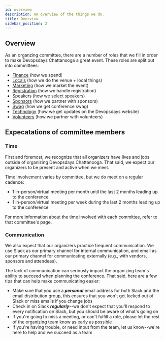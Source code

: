 ```yaml
---
id: overview
description: An overview of the things we do.
title: Overview
sidebar_position: 2
---
```


## Overview

As an organzing committee, there are a number of roles that we fill in order to make Devopsdays Chattanooga a great event. These roles are split out into committees:

* [Finance][finance] (how we spend)
* [Locals][locals] (how we do the venue + local things)
* [Marketing][marketing] (how we market the event)
* [Registration][registration] (how we handle registration)
* [Speakers][speakers] (how we select speakers)
* [Sponsors][sponsors] (how we partner with sponsors)
* [Swag][swag] (how we get conference swag)
* [Technology][technology] (how we get updates on the Devopsdays website)
* [Volunteers][volunteers] (how we partner with volunteers)

## Expecatations of committee members

### Time

First and foremost, we recognize that all organizers have lives and jobs outside of organizing Devopsdays Chattanooga. That said, we expect our organizers to be present and active when we meet.

Time involvement varies by committee, but we do meet on a regular cadence:

* 1 in-person/virtual meeting per month until the last 2 months leading up to the conference
* 1 in-person/virtual meeting per week during the last 2 months leading up to the conference

For more information about the time involved with each committee, refer to that committee's page.

### Communication

We also expect that our organizers practice frequent communication. We use Slack as our primary channel for internal communication, and email as our primary channel for communicating externally (e.g., with vendors, sponsors and attendees).

The lack of communication can seriously impact the organizing team's ability to succeed when planning the conference. That said, here are a few tips that can help make communicating easier:

* Make sure that you use a ***personal*** email address for both Slack and the email distribution group, this ensures that you won't get locked out of Slack or miss emails if you change jobs
* Check in on Slack ***regularly***--we don't expect that you'll respond to every notification on Slack, but you should be aware of what's going on
* If you're going to miss a meeting, or can't fulfill a role, please let the rest of the organizing team know as early as possible
* If you're having trouble, or need input from the team, let us know--we're here to help and we succeed as a team





<!--LINKS-->

[finance]: ./category/finance-committee
[locals]: ./category/locals-committee
[marketing]: ./category/marketing-committee
[registration]: ./category/registration-committee
[speakers]: ./category/speaker-committee
[sponsors]: ./category/sponsor-committee
[swag]: ./category/swag-committee
[technology]: ./category/technology-committee
[volunteers]: ./category/volunteer-committee
